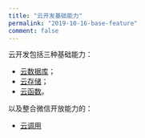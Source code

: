 ```yaml
---
title: "云开发基础能力"
permalink: "2019-10-16-base-feature"
comment: false
---
```


云开发包括三种基础能力：
- [云数据库](/2019-09-03-clouddatabase-summary/)；
- [云存储](/2019-09-03-cloudstorage-summary/)；
- [云函数](/2019-09-03-cloudfunction-summary/)。

以及整合微信开放能力的：
- [云调用](/2019-09-03-cloudinvoke-summary/)